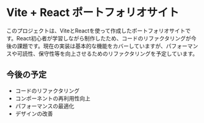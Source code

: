 # Vite + React ポートフォリオサイト

このプロジェクトは、ViteとReactを使って作成したポートフォリオサイトです。React初心者が学習しながら制作したため、コードのリファクタリングが今後の課題です。現在の実装は基本的な機能をカバーしていますが、パフォーマンスや可読性、保守性等を向上させるためのリファクタリングを予定しています。

## 今後の予定

- コードのリファクタリング
- コンポーネントの再利用性向上
- パフォーマンスの最適化
- デザインの改善
